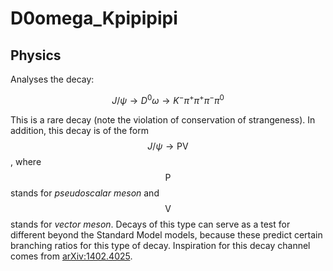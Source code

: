 # D0omega\_Kpipipipi

## Physics

Analyses the decay:

$$
J/\psi \rightarrow D^0\omega \rightarrow K^-\pi^+ \pi^+\pi^-\pi^0
$$

This is a rare decay \(note the violation of conservation of strangeness\). In addition, this decay is of the form $$J/\psi \rightarrow \text{PV}$$, where $$\text{P}$$ stands for _pseudoscalar meson_ and $$\text{V}$$ stands for _vector meson_. Decays of this type can serve as a test for different beyond the Standard Model models, because these predict certain branching ratios for this type of decay. Inspiration for this decay channel comes from [arXiv:1402.4025](https://arxiv.org/abs/1402.4025).

